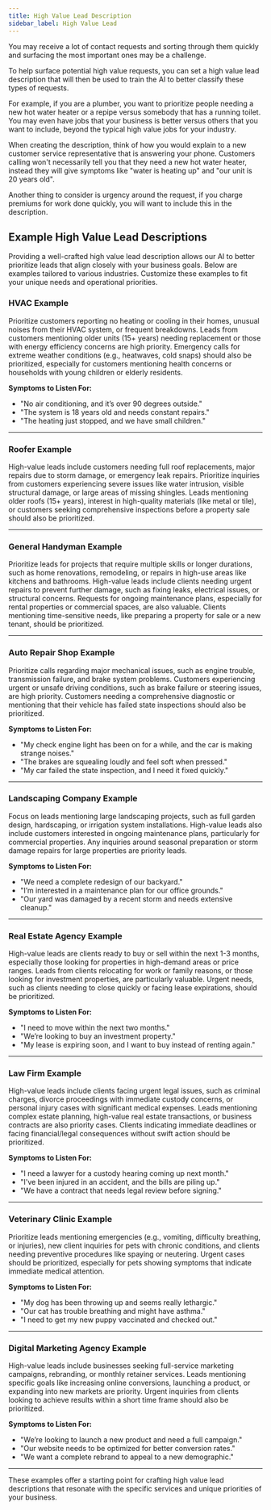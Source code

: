 ```yaml
---
title: High Value Lead Description
sidebar_label: High Value Lead
---
```


You may receive a lot of contact requests and sorting through them quickly and surfacing the most important ones may be a challenge.

To help surface potential high value requests, you can set a high value lead description that will then be used to train the AI to better classify these types of requests.

For example, if you are a plumber, you want to prioritize people needing a new hot water heater or a repipe versus somebody that has a running toilet. You may even have jobs that your business is better versus others that you want to include, beyond the typical high value jobs for your industry.

When creating the description, think of how you would explain to a new customer service representative that is answering your phone. Customers calling won't necessarily tell you that they need a new hot water heater, instead they will give symptoms like "water is heating up" and "our unit is 20 years old".

Another thing to consider is urgency around the request, if you charge premiums for work done quickly, you will want to include this in the description.

## Example High Value Lead Descriptions

Providing a well-crafted high value lead description allows our AI to better prioritize leads that align closely with your business goals. Below are examples tailored to various industries. Customize these examples to fit your unique needs and operational priorities.

### HVAC Example

Prioritize customers reporting no heating or cooling in their homes, unusual noises from their HVAC system, or frequent breakdowns. Leads from customers mentioning older units (15+ years) needing replacement or those with energy efficiency concerns are high priority. Emergency calls for extreme weather conditions (e.g., heatwaves, cold snaps) should also be prioritized, especially for customers mentioning health concerns or households with young children or elderly residents.

**Symptoms to Listen For:**

- "No air conditioning, and it’s over 90 degrees outside."
- "The system is 18 years old and needs constant repairs."
- "The heating just stopped, and we have small children."

---

### Roofer Example

High-value leads include customers needing full roof replacements, major repairs due to storm damage, or emergency leak repairs. Prioritize inquiries from customers experiencing severe issues like water intrusion, visible structural damage, or large areas of missing shingles. Leads mentioning older roofs (15+ years), interest in high-quality materials (like metal or tile), or customers seeking comprehensive inspections before a property sale should also be prioritized.

---

### General Handyman Example

Prioritize leads for projects that require multiple skills or longer durations, such as home renovations, remodeling, or repairs in high-use areas like kitchens and bathrooms. High-value leads include clients needing urgent repairs to prevent further damage, such as fixing leaks, electrical issues, or structural concerns. Requests for ongoing maintenance plans, especially for rental properties or commercial spaces, are also valuable. Clients mentioning time-sensitive needs, like preparing a property for sale or a new tenant, should be prioritized.

---

### Auto Repair Shop Example

Prioritize calls regarding major mechanical issues, such as engine trouble, transmission failure, and brake system problems. Customers experiencing urgent or unsafe driving conditions, such as brake failure or steering issues, are high priority. Customers needing a comprehensive diagnostic or mentioning that their vehicle has failed state inspections should also be prioritized.

**Symptoms to Listen For:**

- "My check engine light has been on for a while, and the car is making strange noises."
- "The brakes are squealing loudly and feel soft when pressed."
- "My car failed the state inspection, and I need it fixed quickly."

---

### Landscaping Company Example

Focus on leads mentioning large landscaping projects, such as full garden design, hardscaping, or irrigation system installations. High-value leads also include customers interested in ongoing maintenance plans, particularly for commercial properties. Any inquiries around seasonal preparation or storm damage repairs for large properties are priority leads.

**Symptoms to Listen For:**

- "We need a complete redesign of our backyard."
- "I’m interested in a maintenance plan for our office grounds."
- "Our yard was damaged by a recent storm and needs extensive cleanup."

---

### Real Estate Agency Example

High-value leads are clients ready to buy or sell within the next 1-3 months, especially those looking for properties in high-demand areas or price ranges. Leads from clients relocating for work or family reasons, or those looking for investment properties, are particularly valuable. Urgent needs, such as clients needing to close quickly or facing lease expirations, should be prioritized.

**Symptoms to Listen For:**

- "I need to move within the next two months."
- "We’re looking to buy an investment property."
- "My lease is expiring soon, and I want to buy instead of renting again."

---

### Law Firm Example

High-value leads include clients facing urgent legal issues, such as criminal charges, divorce proceedings with immediate custody concerns, or personal injury cases with significant medical expenses. Leads mentioning complex estate planning, high-value real estate transactions, or business contracts are also priority cases. Clients indicating immediate deadlines or facing financial/legal consequences without swift action should be prioritized.

**Symptoms to Listen For:**

- "I need a lawyer for a custody hearing coming up next month."
- "I've been injured in an accident, and the bills are piling up."
- "We have a contract that needs legal review before signing."

---

### Veterinary Clinic Example

Prioritize leads mentioning emergencies (e.g., vomiting, difficulty breathing, or injuries), new client inquiries for pets with chronic conditions, and clients needing preventive procedures like spaying or neutering. Urgent cases should be prioritized, especially for pets showing symptoms that indicate immediate medical attention.

**Symptoms to Listen For:**

- "My dog has been throwing up and seems really lethargic."
- "Our cat has trouble breathing and might have asthma."
- "I need to get my new puppy vaccinated and checked out."

---

### Digital Marketing Agency Example

High-value leads include businesses seeking full-service marketing campaigns, rebranding, or monthly retainer services. Leads mentioning specific goals like increasing online conversions, launching a product, or expanding into new markets are priority. Urgent inquiries from clients looking to achieve results within a short time frame should also be prioritized.

**Symptoms to Listen For:**

- "We’re looking to launch a new product and need a full campaign."
- "Our website needs to be optimized for better conversion rates."
- "We want a complete rebrand to appeal to a new demographic."

---

These examples offer a starting point for crafting high value lead descriptions that resonate with the specific services and unique priorities of your business.
